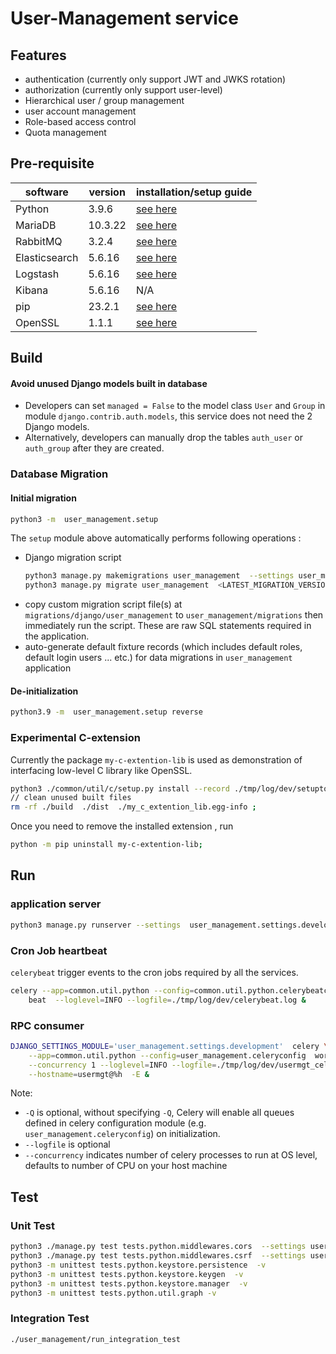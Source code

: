 # User-Management service
## Features
- authentication (currently only support JWT and JWKS rotation)
- authorization (currently only support user-level)
- Hierarchical user / group management
- user account management
- Role-based access control
- Quota management

## Pre-requisite
| software | version | installation/setup guide |
|-----|-----|-----|
|Python | 3.9.6 | [see here](https://github.com/metalalive/EnvToolSetupJunkBox/blob/master/build_python_from_source.md) |
|MariaDB| 10.3.22 | [see here](https://github.com/metalalive/EnvToolSetupJunkBox/blob/master/mariaDB_server_setup.md) |
|RabbitMQ| 3.2.4 | [see here](https://github.com/metalalive/EnvToolSetupJunkBox/blob/master/rabbitmq_setup.md) |
|Elasticsearch| 5.6.16 | [see here](https://github.com/metalalive/EnvToolSetupJunkBox/blob/master/ELK_setup.md#elasticsearch) | 
|Logstash| 5.6.16 | [see here](https://github.com/metalalive/EnvToolSetupJunkBox/blob/master/ELK_setup.md#logstash) |
|Kibana| 5.6.16 | N/A |
|pip| 23.2.1 | [see here](https://pip.pypa.io/en/stable/) |
|OpenSSL| 1.1.1 | [see here](https://raspberrypi.stackexchange.com/a/105663/86878) |


## Build
#### Avoid unused Django models built in database
- Developers can set `managed = False` to the model class `User` and `Group` in module `django.contrib.auth.models`, this service does not need the 2 Django models.
- Alternatively, developers can manually drop the tables `auth_user` or `auth_group` after they are created.

### Database Migration
#### Initial migration
```bash
python3 -m  user_management.setup
```

The `setup` module above automatically performs following operations :
- Django migration script
  ```bash
  python3 manage.py makemigrations user_management  --settings user_management.settings.migration
  python3 manage.py migrate user_management  <LATEST_MIGRATION_VERSION>  --settings user_management.settings  --database site_dba
  ```
- copy custom migration script file(s) at `migrations/django/user_management` to `user_management/migrations` then immediately run the script. These are raw SQL statements required in the application.
- auto-generate default fixture records (which includes default roles, default login users ... etc.) for data migrations in `user_management` application

#### De-initialization
```bash
python3.9 -m  user_management.setup reverse
```

### Experimental C-extension
Currently the package `my-c-extention-lib` is used as demonstration of interfacing low-level C library like OpenSSL. 
```bash
python3 ./common/util/c/setup.py install --record ./tmp/log/dev/setuptools-install-c-exts.log ;
// clean unused built files
rm -rf ./build  ./dist  ./my_c_extention_lib.egg-info ;
```
Once you need to remove the installed extension , run
```bash
python -m pip uninstall my-c-extention-lib;
```

## Run
### application server
```bash
python3 manage.py runserver --settings  user_management.settings.development  8008 >& ./tmp/log/dev/usermgt_app.log &
```

### Cron Job heartbeat
`celerybeat` trigger events to the cron jobs required by all the services.

```bash
celery --app=common.util.python --config=common.util.python.celerybeatconfig \
    beat  --loglevel=INFO --logfile=./tmp/log/dev/celerybeat.log &
```

### RPC consumer
```bash
DJANGO_SETTINGS_MODULE='user_management.settings.development'  celery \
    --app=common.util.python --config=user_management.celeryconfig  worker \
    --concurrency 1 --loglevel=INFO --logfile=./tmp/log/dev/usermgt_celery.log \
    --hostname=usermgt@%h  -E &
```
Note:
*  `-Q` is optional, without specifying `-Q`, Celery will enable all queues defined in celery configuration module (e.g. `user_management.celeryconfig`) on initialization.
* `--logfile` is optional
* `--concurrency` indicates number of celery processes to run at OS level, defaults to number of CPU on your host machine


## Test
### Unit Test
```bash
python3 ./manage.py test tests.python.middlewares.cors  --settings user_management.settings.test  --verbosity=2  
python3 ./manage.py test tests.python.middlewares.csrf  --settings user_management.settings.test  --verbosity=2
python3 -m unittest tests.python.keystore.persistence  -v
python3 -m unittest tests.python.keystore.keygen  -v
python3 -m unittest tests.python.keystore.manager  -v
python3 -m unittest tests.python.util.graph -v
```
### Integration Test
```bash
./user_management/run_integration_test
```

